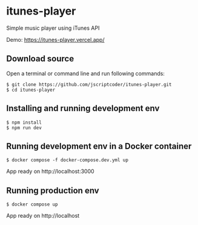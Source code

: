 # itunes-player

Simple music player using iTunes API

Demo: https://itunes-player.vercel.app/

## Download source
Open a terminal or command line and run following commands:
```shell
$ git clone https://github.com/jscriptcoder/itunes-player.git
$ cd itunes-player
```

## Installing and running development env
```shell
$ npm install
$ npm run dev
```

## Running development env in a Docker container
```shell
$ docker compose -f docker-compose.dev.yml up
```
App ready on http://localhost:3000

## Running production env
```shell
$ docker compose up
```

App ready on http://localhost